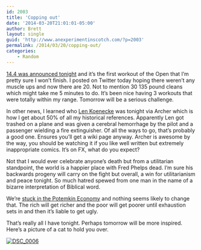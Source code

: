 ```yaml
---
id: 2003
title: 'Copping out'
date: '2014-03-20T21:01:01-05:00'
author: Brett
layout: single
guid: 'http://www.anexperimentinscotch.com/?p=2003'
permalink: /2014/03/20/copping-out/
categories:
    - Random
---
```


[14.4 was announced tonight](http://games.crossfit.com/workouts/the-open/2014#tabs-4) and it’s the first workout of the Open that I’m pretty sure I won’t finish. I posted on Twitter today hoping there weren’t any muscle ups and now there are 20. Not to mention 30 135 pound cleans which might take me 5 minutes to do. It’s been nice having 3 workouts that were totally within my range. Tomorrow will be a serious challenge.

In other news, I learned who [Len Koenecke](http://en.wikipedia.org/wiki/Len_Koenecke) was tonight via Archer which is how I get about 50% of all my historical references. Apparently Len got trashed on a plane and was given a cerebral hemorrhage by the pilot and a passenger wielding a fire extinguisher. Of all the ways to go, that’s probably a good one. Ensures you’ll get a wiki page anyway. Archer is awesome by the way, you should be watching it if you like well written but extremely inappropriate comics. It’s on FX, what do you expect?

Not that I would ever celebrate anyone’s death but from a utilitarian standpoint, the world is a happier place with Fred Phelps dead. I’m sure his backwards progeny will carry on the fight but overall, a win for utilitarianism and peace tonight. So much hatred spewed from one man in the name of a bizarre interpretation of Biblical word.

We’re [stuck in the Potemkin Economy](http://jessescrossroadscafe.blogspot.com/2014/03/celebrating-financial-corruption-and.html) and nothing seems likely to change that. The rich will get richer and the poor will get poorer until exhaustion sets in and then it’s liable to get ugly.

That’s really all I have tonight. Perhaps tomorrow will be more inspired. Here’s a picture of a cat to hold you over.

[![DSC_0006](http://www.anexperimentinscotch.com/wp-content/uploads/2014/03/DSC_0006-680x1024.jpg)](http://www.anexperimentinscotch.com/wp-content/uploads/2014/03/DSC_0006.jpg)